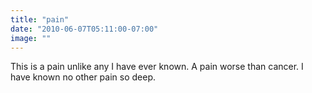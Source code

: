 ```yaml
---
title: "pain"
date: "2010-06-07T05:11:00-07:00"
image: ""
---
```


This is a pain unlike any I have ever known. A pain worse than cancer. I have known no other pain so deep.